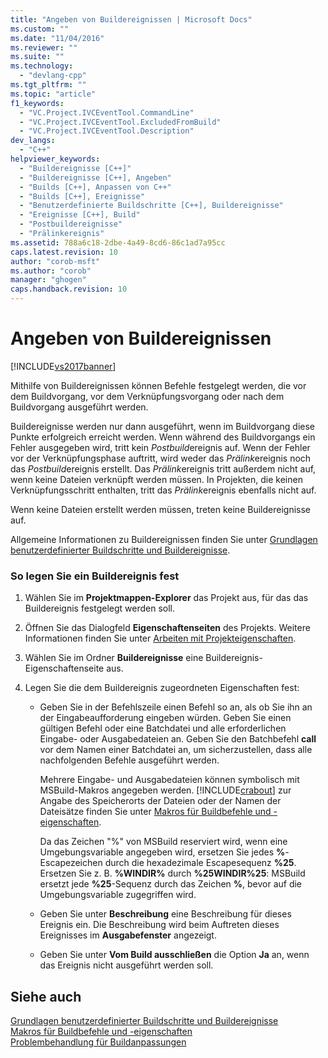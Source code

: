 ```yaml
---
title: "Angeben von Buildereignissen | Microsoft Docs"
ms.custom: ""
ms.date: "11/04/2016"
ms.reviewer: ""
ms.suite: ""
ms.technology: 
  - "devlang-cpp"
ms.tgt_pltfrm: ""
ms.topic: "article"
f1_keywords: 
  - "VC.Project.IVCEventTool.CommandLine"
  - "VC.Project.IVCEventTool.ExcludedFromBuild"
  - "VC.Project.IVCEventTool.Description"
dev_langs: 
  - "C++"
helpviewer_keywords: 
  - "Buildereignisse [C++]"
  - "Buildereignisse [C++], Angeben"
  - "Builds [C++], Anpassen von C++"
  - "Builds [C++], Ereignisse"
  - "Benutzerdefinierte Buildschritte [C++], Buildereignisse"
  - "Ereignisse [C++], Build"
  - "Postbuildereignisse"
  - "Prälinkereignis"
ms.assetid: 788a6c18-2dbe-4a49-8cd6-86c1ad7a95cc
caps.latest.revision: 10
author: "corob-msft"
ms.author: "corob"
manager: "ghogen"
caps.handback.revision: 10
---
```

# Angeben von Buildereignissen
[!INCLUDE[vs2017banner](../assembler/inline/includes/vs2017banner.md)]

Mithilfe von Buildereignissen können Befehle festgelegt werden, die vor dem Buildvorgang, vor dem Verknüpfungsvorgang oder nach dem Buildvorgang ausgeführt werden.  
  
 Buildereignisse werden nur dann ausgeführt, wenn im Buildvorgang diese Punkte erfolgreich erreicht werden.  Wenn während des Buildvorgangs ein Fehler ausgegeben wird, tritt kein *Postbuild*ereignis auf. Wenn der Fehler vor der Verknüpfungsphase auftritt, wird weder das *Prälink*ereignis noch das *Postbuild*ereignis erstellt.  Das *Prälink*ereignis tritt außerdem nicht auf, wenn keine Dateien verknüpft werden müssen.  In Projekten, die keinen Verknüpfungsschritt enthalten, tritt das *Prälink*ereignis ebenfalls nicht auf.  
  
 Wenn keine Dateien erstellt werden müssen, treten keine Buildereignisse auf.  
  
 Allgemeine Informationen zu Buildereignissen finden Sie unter [Grundlagen benutzerdefinierter Buildschritte und Buildereignisse](../ide/understanding-custom-build-steps-and-build-events.md).  
  
### So legen Sie ein Buildereignis fest  
  
1.  Wählen Sie im **Projektmappen\-Explorer** das Projekt aus, für das das Buildereignis festgelegt werden soll.  
  
2.  Öffnen Sie das Dialogfeld **Eigenschaftenseiten** des Projekts.  Weitere Informationen finden Sie unter [Arbeiten mit Projekteigenschaften](../ide/working-with-project-properties.md).  
  
3.  Wählen Sie im Ordner **Buildereignisse** eine Buildereignis\-Eigenschaftenseite aus.  
  
4.  Legen Sie die dem Buildereignis zugeordneten Eigenschaften fest:  
  
    -   Geben Sie in der Befehlszeile einen Befehl so an, als ob Sie ihn an der Eingabeaufforderung eingeben würden.  Geben Sie einen gültigen Befehl oder eine Batchdatei und alle erforderlichen Eingabe\- oder Ausgabedateien an.  Geben Sie den Batchbefehl **call** vor dem Namen einer Batchdatei an, um sicherzustellen, dass alle nachfolgenden Befehle ausgeführt werden.  
  
         Mehrere Eingabe\- und Ausgabedateien können symbolisch mit MSBuild\-Makros angegeben werden.  [!INCLUDE[crabout](../build/reference/includes/crabout_md.md)] zur Angabe des Speicherorts der Dateien oder der Namen der Dateisätze finden Sie unter [Makros für Buildbefehle und \-eigenschaften](../ide/common-macros-for-build-commands-and-properties.md).  
  
         Da das Zeichen "%" von MSBuild reserviert wird, wenn eine Umgebungsvariable angegeben wird, ersetzen Sie jedes **%**\-Escapezeichen durch die hexadezimale Escapesequenz **%25**.  Ersetzen Sie z. B. **%WINDIR%** durch **%25WINDIR%25**:  MSBuild ersetzt jede **%25**\-Sequenz durch das Zeichen **%**, bevor auf die Umgebungsvariable zugegriffen wird.  
  
    -   Geben Sie unter **Beschreibung** eine Beschreibung für dieses Ereignis ein.  Die Beschreibung wird beim Auftreten dieses Ereignisses im **Ausgabefenster** angezeigt.  
  
    -   Geben Sie unter **Vom Build ausschließen** die Option **Ja** an, wenn das Ereignis nicht ausgeführt werden soll.  
  
## Siehe auch  
 [Grundlagen benutzerdefinierter Buildschritte und Buildereignisse](../ide/understanding-custom-build-steps-and-build-events.md)   
 [Makros für Buildbefehle und \-eigenschaften](../ide/common-macros-for-build-commands-and-properties.md)   
 [Problembehandlung für Buildanpassungen](../ide/troubleshooting-build-customizations.md)